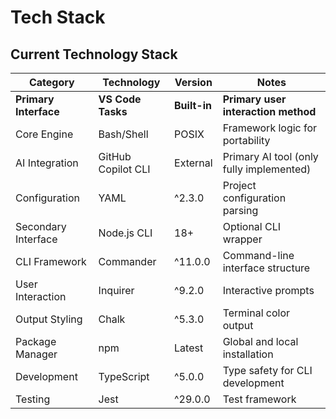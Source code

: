 # Tech Stack

## Current Technology Stack

| Category | Technology | Version | Notes |
|----------|------------|---------|-------|
| **Primary Interface** | **VS Code Tasks** | **Built-in** | **Primary user interaction method** |
| Core Engine | Bash/Shell | POSIX | Framework logic for portability |
| AI Integration | GitHub Copilot CLI | External | Primary AI tool (only fully implemented) |
| Configuration | YAML | ^2.3.0 | Project configuration parsing |
| Secondary Interface | Node.js CLI | 18+ | Optional CLI wrapper |
| CLI Framework | Commander | ^11.0.0 | Command-line interface structure |
| User Interaction | Inquirer | ^9.2.0 | Interactive prompts |
| Output Styling | Chalk | ^5.3.0 | Terminal color output |
| Package Manager | npm | Latest | Global and local installation |
| Development | TypeScript | ^5.0.0 | Type safety for CLI development |
| Testing | Jest | ^29.0.0 | Test framework |
